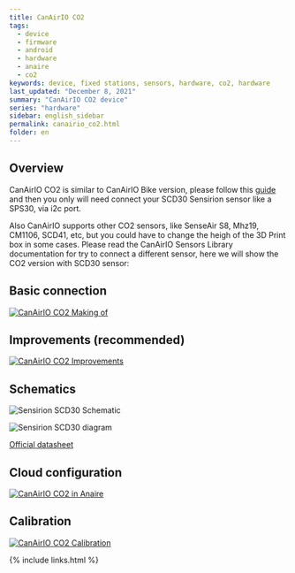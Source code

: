 ```yaml
---
title: CanAirIO CO2
tags:
  - device
  - firmware
  - android
  - hardware
  - anaire
  - co2
keywords: device, fixed stations, sensors, hardware, co2, hardware
last_updated: "December 8, 2021"
summary: "CanAirIO CO2 device"
series: "hardware"
sidebar: english_sidebar
permalink: canairio_co2.html
folder: en
---
```


## Overview

CanAirIO CO2 is similar to CanAirIO Bike version, please follow this [guide](https://canair.io/docs/canairio_bike.html) and then you only will need connect your SCD30 Sensirion sensor like a SPS30, via i2c port.  

Also CanAirIO supports other CO2 sensors, like SenseAir S8, Mhz19, CM1106, SCD41, etc, but you could have to change the heigh of the 3D Print box in some cases. Please read the CanAirIO Sensors Library documentation for try to connect a different sensor, here we will show the CO2 version with SCD30 sensor:

## Basic connection

[![CanAirIO CO2 Making of](/docs/images/canairio_co2_video_making.jpg)](https://youtu.be/p9lf5a-bvyI) 

## Improvements (recommended)

[![CanAirIO CO2 Improvements](/docs/images/canairio_co2_improvements.jpg)](https://youtu.be/dLxEbkqWGyo)

## Schematics

![Sensirion SCD30 Schematic](/docs/images/canairio_co2_schematic.jpg)

![Sensirion SCD30 diagram](/docs/images/canairio_co2_sdc30_diagram.jpg)

[Official datasheet ](https://www.sensirion.com/fileadmin/user_upload/customers/sensirion/Dokumente/9.5_CO2/Sensirion_CO2_Sensors_SCD30_Datasheet.pdf)

## Cloud configuration

[![CanAirIO CO2 in Anaire ](/docs/images/canairio_co2_cloud_anaire.jpg)](https://youtu.be/29wfMPZXvps) 

## Calibration

[![CanAirIO CO2 Calibration](/docs/images/canairio_co2_calibration.jpg)](https://youtu.be/7FOx7kjxo2s)


{% include links.html %}

